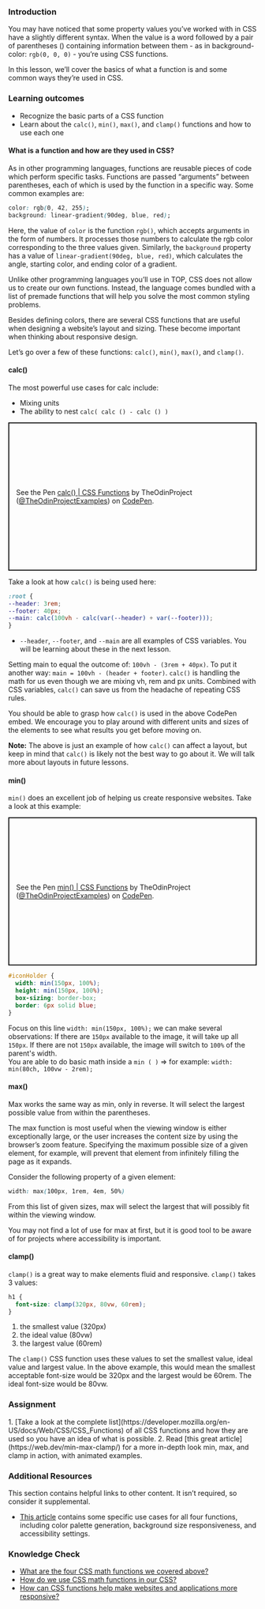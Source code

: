 ### Introduction

You may have noticed that some property values you’ve worked with in CSS have a slightly different syntax. When the value is a word followed by a pair of parentheses () containing information between them - as in background-color: `rgb(0, 0, 0)` - you’re using CSS functions.

In this lesson, we’ll cover the basics of what a function is and some common ways they’re used in CSS.

### Learning outcomes

- Recognize the basic parts of a CSS function
- Learn about the `calc()`, `min()`, `max()`, and `clamp()` functions and how to use each one

#### What is a function and how are they used in CSS?

As in other programming languages, functions are reusable pieces of code which perform specific tasks. Functions are passed “arguments” between parentheses, each of which is used by the function in a specific way. Some common examples are:

~~~css
color: rgb(0, 42, 255);
background: linear-gradient(90deg, blue, red);
~~~

Here, the value of `color` is the function `rgb()`, which accepts arguments in the form of numbers. It processes those numbers to calculate the rgb color corresponding to the three values given. Similarly, the `background` property has a value of `linear-gradient(90deg, blue, red)`, which calculates the angle, starting color, and ending color of a gradient.

Unlike other programming languages you’ll use in TOP, CSS does not allow us to create our own functions. Instead, the language comes bundled with a list of premade functions that will help you solve the most common styling problems.

Besides defining colors, <span id='responsive-design-knowledge-check'>there are several CSS functions that are useful when designing a website’s layout and sizing<span>. These become important when thinking about responsive design.

Let’s go over a few of these functions: <span id='function-names-knowledge-check'>`calc()`, `min()`, `max()`, and `clamp()`.</span>

#### calc()

The most powerful use cases for calc include:

- Mixing units
- The ability to nest `calc( calc () - calc () )`

<p class="codepen" data-height="300" data-theme-id="dark" data-default-tab="css,result" data-slug-hash="OJxNxya" data-editable="true" data-user="TheOdinProjectExamples" style="height: 300px; box-sizing: border-box; display: flex; align-items: center; justify-content: center; border: 2px solid; margin: 1em 0; padding: 1em;">
  <span>See the Pen <a href="https://codepen.io/TheOdinProjectExamples/pen/OJxNxya">
  calc() | CSS Functions</a> by TheOdinProject (<a href="https://codepen.io/TheOdinProjectExamples">@TheOdinProjectExamples</a>)
  on <a href="https://codepen.io">CodePen</a>.</span>
</p>
<script async src="https://cpwebassets.codepen.io/assets/embed/ei.js"></script>

Take a look at how `calc()` is being used here:

~~~css
:root {
--header: 3rem;
--footer: 40px;
--main: calc(100vh - calc(var(--header) + var(--footer)));
}
~~~
- `--header`, `--footer`, and `--main` are all examples of CSS variables. You will be learning about these in the next lesson.
  
Setting main to equal the outcome of: `100vh - (3rem + 40px)`.
To put it another way:  `main = 100vh - (header + footer)`.
`calc()` is handling the math for us even though we are mixing vh, rem and px units.
Combined with CSS variables, `calc()` can save us from the headache of repeating CSS rules.

You should be able to grasp how `calc()` is used in the above CodePen embed. We encourage you to play around with different units and sizes of the elements to see what results you get before moving on.

**Note:** The above is just an example of how `calc()` can affect a layout, but keep in mind that `calc()` is likely not the best way to go about it. We will talk more about layouts in future lessons.

#### min()

`min()` does an excellent job of helping us create responsive websites. Take a look at this example:

<p class="codepen" data-height="300" data-theme-id="dark" data-default-tab="css,result" data-slug-hash="RwLaLay" data-editable="true" data-user="TheOdinProjectExamples" style="height: 300px; box-sizing: border-box; display: flex; align-items: center; justify-content: center; border: 2px solid; margin: 1em 0; padding: 1em;">
  <span>See the Pen <a href="https://codepen.io/TheOdinProjectExamples/pen/RwLaLay">
  min() | CSS Functions</a> by TheOdinProject (<a href="https://codepen.io/TheOdinProjectExamples">@TheOdinProjectExamples</a>)
  on <a href="https://codepen.io">CodePen</a>.</span>
</p>
<script async src="https://cpwebassets.codepen.io/assets/embed/ei.js"></script>

~~~css
#iconHolder {
  width: min(150px, 100%);
  height: min(150px, 100%);
  box-sizing: border-box;
  border: 6px solid blue;
}
~~~

Focus on this line `width: min(150px, 100%);` we can make several observations:
If there are `150px` available to the image, it will take up all `150px`.
If there are not `150px` available, the image will switch to `100%` of the parent's width.
<br>You are able to do basic math inside a `min ( )` => for example: `width: min(80ch, 100vw - 2rem);`

#### max()

Max works the same way as min, only in reverse. It will select the largest possible value from within the parentheses.

The max function is most useful when the viewing window is either exceptionally large, or the user increases the content size by using the browser’s zoom feature. Specifying the maximum possible size of a given element, for example, will prevent that element from infinitely filling the page as it expands.

Consider the following property of a given element:

~~~css
width: max(100px, 1rem, 4em, 50%)
~~~

From this list of given sizes, max will select the largest that will possibly fit within the viewing window.

You may not find a lot of use for max at first, but it is good tool to be aware of for projects where accessibility is important.

#### clamp()

`clamp()` is a great way to make elements fluid and responsive.
`clamp()` takes 3 values:

~~~css
h1 {
  font-size: clamp(320px, 80vw, 60rem);
}
~~~

1. the smallest value (320px)
2. the ideal value (80vw)
3. the largest value (60rem)

The `clamp()` CSS function uses these values to set the smallest value, ideal value and largest value. In the above example, this would mean the smallest acceptable font-size would be 320px and the largest would be 60rem. The ideal font-size would be 80vw.

### Assignment

<div class="lesson-content__panel" markdown="1">
1. [Take a look at the complete list](https://developer.mozilla.org/en-US/docs/Web/CSS/CSS_Functions) of all CSS functions and how they are used so you have an idea of what is possible.
2. Read [this great article](https://web.dev/min-max-clamp/) for a more in-depth look min, max, and clamp in action, with animated examples.
</div>

### Additional Resources

This section contains helpful links to other content. It isn’t required, so consider it supplemental.

- [This article](https://moderncss.dev/practical-uses-of-css-math-functions-calc-clamp-min-max/) contains some specific use cases for all four functions, including color palette generation, background size responsiveness, and accessibility settings.

### Knowledge Check

- <a class='knowledge-check-link' href='#function-names-knowledge-check'>What are the four CSS math functions we covered above?</a>
- <a class='knowledge-check-link' href='#what-is-a-function-and-how-are-they-used-in-css'>How do we use CSS math functions in our CSS?</a>
- <a class='knowledge-check-link' href='#responsive-design-knowledge-check'>How can CSS functions help make websites and applications more responsive?</a>
